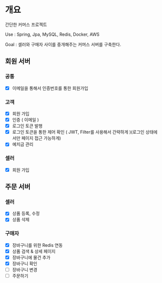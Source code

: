 # 개요
간단한 커머스 프로젝트

Use : Spring, Jpa, MySQL, Redis, Docker, AWS

Goal : 셀러와 구매자 사이를 중개해주는 커머스 서버를 구축한다.


## 회원 서버

### 공통
- [x]  이메일을 통해서 인증번호를 통한 회원가입

### 고객
- [x]  회원 가입
- [x]  인증 ( 이메일 )
- [x]  로그인 토큰 발행
- [x]  로그인 토큰을 통한 제어 확인 ( JWT, Filter를 사용해서 간략하게 )(로그인 상태에서만 페이지 접근 가능하게)
- [x]  예치금 관리
 
### 셀러
- [x]  회원 가입


## 주문 서버

### 셀러
- [x]  상품 등록, 수정
- [x]  상품 삭제

### 구매자
- [x]  장바구니를 위한 Redis 연동
- [x]  상품 검색 & 상세 페이지
- [x]  장바구니에 물건 추가
- [x]  장바구니 확인
- [ ]  장바구니 변경
- [ ]  주문하기
